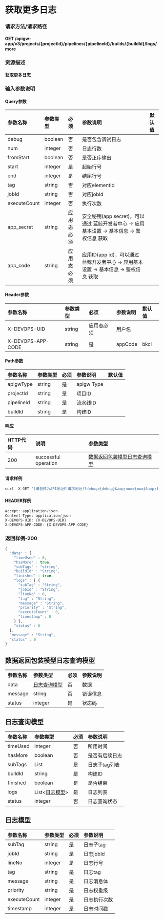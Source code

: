 # 获取更多日志

### 请求方法/请求路径

#### GET  /apigw-app/v3/projects/{projectId}/pipelines/{pipelineId}/builds/{buildId}/logs/more

### 资源描述

#### 获取更多日志

### 输入参数说明

#### Query参数

| 参数名称 | 参数类型 | 必须 | 参数说明 | 默认值 |
| :--- | :--- | :--- | :--- | :--- |
| debug | boolean | 否 | 是否包含调试日志 |  |
| num | integer | 否 | 日志行数 |  |
| fromStart | boolean | 否 | 是否正序输出 |  |
| start | integer | 是 | 起始行号 |  |
| end | integer | 是 | 结尾行号 |  |
| tag | string | 否 | 对应elementId |  |
| jobId | string | 否 | 对应jobId |  |
| executeCount | integer | 否 | 执行次数 |  |
| app\_secret | string | 应用态必须 | 安全秘钥\(app secret\)，可以通过 蓝鲸开发者中心 -&gt; 应用基本设置 -&gt; 基本信息 -&gt; 鉴权信息 获取 |  |
| app\_code | string | 应用态必须 | 应用ID\(app id\)，可以通过 蓝鲸开发者中心 -&gt; 应用基本设置 -&gt; 基本信息 -&gt; 鉴权信息 获取 |  |

#### Header参数

| 参数名称 | 参数类型 | 必须 | 参数说明 | 默认值 |
| :--- | :--- | :--- | :--- | :--- |
| X-DEVOPS-UID | string | 应用态必须 | 用户名 |  |
| X-DEVOPS-APP-CODE | string | 是 | appCode | bkci |

#### Path参数

| 参数名称 | 参数类型 | 必须 | 参数说明 | 默认值 |
| :--- | :--- | :--- | :--- | :--- |
| apigwType | string | 是 | apigw Type |  |
| projectId | string | 是 | 项目ID |  |
| pipelineId | string | 是 | 流水线ID |  |
| buildId | string | 是 | 构建ID |  |

#### 响应

| HTTP代码 | 说明 | 参数类型 |
| :--- | :--- | :--- |
| 200 | successful operation | [数据返回包装模型日志查询模型]() |

#### 请求样例

```javascript
curl -X GET '[请替换为API地址栏请求地址]?debug={debug}&amp;num={num}&amp;fromStart={fromStart}&amp;start={start}&amp;end={end}&amp;tag={tag}&amp;jobId={jobId}&amp;executeCount={executeCount}&amp;app_secret={app_secret}&amp;app_code={app_code}'
```

#### HEADER样例

```javascript
accept: application/json
Content-Type: application/json
X-DEVOPS-UID: {X-DEVOPS-UID}
X-DEVOPS-APP-CODE: {X-DEVOPS-APP-CODE}
```

### 返回样例-200

```javascript
{
  "data" : {
    "timeUsed" : 0,
    "hasMore" : true,
    "subTags" : "string",
    "buildId" : "String",
    "finished" : true,
    "logs" : [ {
      "subTag" : "String",
      "jobId" : "String",
      "lineNo" : 0,
      "tag" : "String",
      "message" : "String",
      "priority" : "String",
      "executeCount" : 0,
      "timestamp" : 0
    } ],
    "status" : 0
  },
  "message" : "String",
  "status" : 0
}
```

## 数据返回包装模型日志查询模型

| 参数名称 | 参数类型 | 必须 | 参数说明 |
| :--- | :--- | :--- | :--- |
| data | [日志查询模型]() | 否 | 数据 |
| message | string | 否 | 错误信息 |
| status | integer | 是 | 状态码 |

## 日志查询模型

| 参数名称 | 参数类型 | 必须 | 参数说明 |
| :--- | :--- | :--- | :--- |
| timeUsed | integer | 否 | 所用时间 |
| hasMore | boolean | 否 | 是否有后续日志 |
| subTags | List | 是 | 日志子tag列表 |
| buildId | string | 是 | 构建ID |
| finished | boolean | 是 | 是否结束 |
| logs | List&lt;[日志模型]()&gt; | 是 | 日志列表 |
| status | integer | 否 | 日志查询状态 |

## 日志模型

| 参数名称 | 参数类型 | 必须 | 参数说明 |
| :--- | :--- | :--- | :--- |
| subTag | string | 是 | 日志子tag |
| jobId | string | 是 | 日志jobId |
| lineNo | integer | 是 | 日志行号 |
| tag | string | 是 | 日志tag |
| message | string | 是 | 日志消息体 |
| priority | string | 是 | 日志权重级 |
| executeCount | integer | 是 | 日志执行次数 |
| timestamp | integer | 是 | 日志时间戳 |

